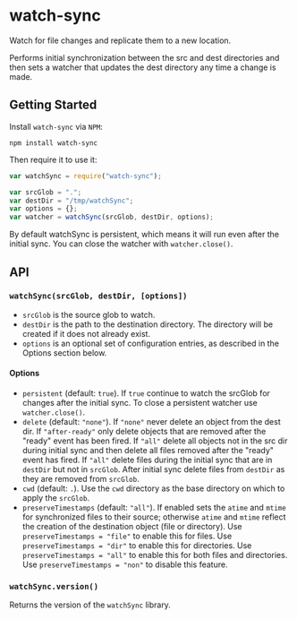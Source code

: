 # watch-sync

Watch for file changes and replicate them to a new location.

Performs initial synchronization between the src and dest directories and then
sets a watcher that updates the dest directory any time a change is made.

## Getting Started

Install `watch-sync` via `NPM`:

```
npm install watch-sync
```

Then require it to use it:

```js
var watchSync = require("watch-sync");

var srcGlob = ".";
var destDir = "/tmp/watchSync";
var options = {};
var watcher = watchSync(srcGlob, destDir, options);
```

By default watchSync is persistent, which means it will run even after the
initial sync. You can close the watcher with `watcher.close()`.

## API

### `watchSync(srcGlob, destDir, [options])`

- `srcGlob` is the source glob to watch.
- `destDir` is the path to the destination directory. The directory will be
  created if it does not already exist.
- `options` is an optional set of configuration entries, as described in the
  Options section below.

#### Options

- `persistent` (default: `true`). If `true` continue to watch the srcGlob for
  changes after the initial sync. To close a persistent watcher use
  `watcher.close()`.
- `delete` (default: `"none"`).  If `"none"` never delete an object from the
  dest dir. If `"after-ready"` only delete objects that are removed after the
  "ready" event has been fired. If `"all"` delete all objects not in the src
  dir during initial sync and then delete all files removed after the "ready"
  event has fired. If `"all"` delete files during the initial sync that are
  in `destDir` but not in `srcGlob`. After initial sync delete files from
  `destDir` as they are removed from `srcGlob`.
- `cwd` (default: `.`). Use the `cwd` directory as the base directory on which
  to apply the `srcGlob`.
- `preserveTimestamps` (default: `"all"`). If enabled sets the `atime` and
  `mtime` for synchronized files to their source; otherwise `atime` and `mtime`
  reflect the creation of the destination object (file or directory). Use
  `preserveTimestamps = "file"` to enable this for files. Use
  `preserveTimestamps = "dir"` to enable this for directories. Use
  `preserveTimestamps = "all"` to enable this for both files and directories.
  Use `preserveTimestamps = "non"` to disable this feature.

### `watchSync.version()`

Returns the version of the `watchSync` library.
